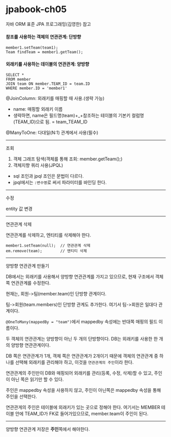 # jpabook-ch05
자바 ORM 표준 JPA 프로그래밍(김영한) 참고

#### 참조를 사용하는 객체의 연관관계: 단방향

```
member1.setTeam(team1);
Team findTeam = member1.getTeam();
```

#### 외래키를 사용하는 데이블의 연관관계: 양방향

```roomsql
SELECT * 
FROM member
JOIN team ON member.TEAM_ID = team.ID
WHERE member.ID = 'member1'
```

@JoinColumn: 외래키를 매핑할 때 사용.(생략 가능)
- name: 매핑할 외래키 이름
- 생략하면, name은 필드명(team)+_+참조하는 테이블의 기본키 컬럼명(TEAM_ID)으로 됨. = team_TEAM_ID

@ManyToOne: 다대일(N:1) 관계에서 사용(필수)

--- 
조회
1. 객체 그래프 탐색(객체를 통해 조회: member.getTeam();)
2. 객체지향 쿼리 사용(JPQL)
- sql 조인과 jpql 조인은 문법이 다르다.
- jpql에서는 `:변수명`로 써서 파라미터를 바인딩 한다.

---
수정

entity 값 변경

---

연관관계 삭제

연관관계를 삭제하고, 엔티티를 삭제해야 한다.
```
member1.setTeam(null);  // 연관관계 삭제
em.remove(team);        // 엔티티 삭제
```

---

양방향 연관관계 만들기

DB에서는 외래키를 사용해서 양방향 연관관계를 가지고 있으므로, 현재 구조에서 객체쪽 연관관계를 수정한다.

현재는, 회원->팀(member.team)인 단방향 관계이다. 

팀->회원(team.members)인 단방향 관계도 추가한다. 여기서 팀->회원은 일대다 관계이다. 

`@OneToMany(mappedBy = "team")`에서 mappedby 속성에는 반대쪽 매핑의 필드 이름이다.

두 객체의 연관관계는 양방향이 아닌 두 개의 단방향이다. DB는 외래키를 사용한 한 개의 양방향 연관관계이다. 

DB 쪽은 연관관계가 1개, 객체 쪽은 연관관계가 2개이기 때문에 객체의 연관관계 중 하나를 선택해 외래키를 관리해야 하고, 이것을 `연관관계의 주인`이라 한다.

연관관계의 주인만이 DB와 매핑되어 외래키를 관리(등록, 수정, 삭제)할 수 있고, 주인이 아닌 쪽은 읽기만 할 수 있다. 

주인은 mappedby 속성을 사용하지 않고, 주인이 아닌쪽은 mappedby 속성을 통해 주인을 선택한다. 

연관관게의 주인은 테이블에 외래키가 있는 곳으로 정해야 한다. 여기서는 MEMBER 테이블 안에 TEAM_ID가 FK로 들어가있으므로, member.team이 주인이 된다. 

---

양방향 연관관계 저장은 **주인**쪽에서 해야한다.

  
   